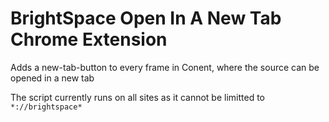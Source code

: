 # BrightSpace Open In A New Tab Chrome Extension
Adds a new-tab-button to every frame in Conent, where the source can be opened in a new tab

The script currently runs on all sites as it cannot be limitted to `*://brightspace*`